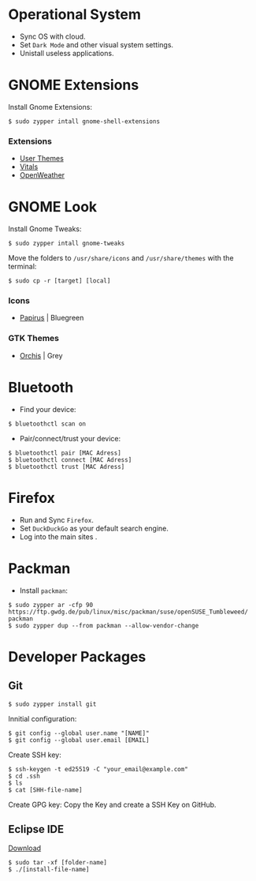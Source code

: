 # Operational System
- Sync OS with cloud.
- Set `Dark Mode` and other visual system settings.
- Unistall useless applications.

# GNOME Extensions
Install Gnome Extensions:
```
$ sudo zypper intall gnome-shell-extensions
```

### Extensions
- [User Themes](https://extensions.gnome.org/extension/19/user-themes/)
- [Vitals](https://extensions.gnome.org/extension/1460/vitals/)
- [OpenWeather](https://extensions.gnome.org/extension/750/openweather/)

# GNOME Look
Install Gnome Tweaks:
```
$ sudo zypper intall gnome-tweaks
```

Move the folders to `/usr/share/icons` and `/usr/share/themes` with the terminal:
```
$ sudo cp -r [target] [local]
```

### Icons
- [Papirus](https://www.gnome-look.org/p/1166289) | Bluegreen
### GTK Themes
- [Orchis](https://www.gnome-look.org/p/1357889) | Grey

# Bluetooth
- Find your device:
```
$ bluetoothctl scan on
```
- Pair/connect/trust your device:
```
$ bluetoothctl pair [MAC Adress]
$ bluetoothctl connect [MAC Adress]
$ bluetoothctl trust [MAC Adress]
```

# Firefox
- Run and Sync `Firefox`.
- Set `DuckDuckGo` as your default search engine.
- Log into the main sites .

# Packman
- Install `packman`:

```
$ sudo zypper ar -cfp 90 https://ftp.gwdg.de/pub/linux/misc/packman/suse/openSUSE_Tumbleweed/ packman
$ sudo zypper dup --from packman --allow-vendor-change
```

# Developer Packages
## Git
```
$ sudo zypper install git
```
Innitial configuration:
```
$ git config --global user.name "[NAME]"
$ git config --global user.email [EMAIL]
```
Create SSH key:
```
$ ssh-keygen -t ed25519 -C "your_email@example.com"
$ cd .ssh
$ ls
$ cat [SHH-file-name]
```
Create GPG key:
Copy the Key and create a SSH Key on GitHub.

## Eclipse IDE

[Download](https://eclipseide.org/)
```
$ sudo tar -xf [folder-name]
$ ./[install-file-name]
```
